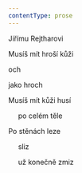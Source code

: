 ```yaml
---
contentType: prose
---
```


Jiřímu Rejtharovi

Musíš mít hroší kůži

och

jako hroch

Musíš mít kůži husí

     po celém těle

Po stěnách leze

     sliz

     už konečně zmiz
